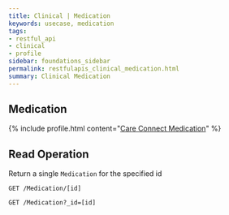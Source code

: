 ```yaml
---
title: Clinical | Medication
keywords: usecase, medication
tags:
- restful_api
- clinical
- profile
sidebar: foundations_sidebar
permalink: restfulapis_clinical_medication.html
summary: Clinical Medication
---
```


## Medication ##

{% include profile.html content="[Care Connect Medication](http://www.interopen.org/candidate-profiles/care-connect/CareConnect-Medication-1.html)" %}

## Read Operation ##

Return a single `Medication` for the specified id

```http
GET /Medication/[id]
```

```http
GET /Medication?_id=[id]
```


